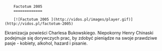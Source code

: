 
        Factotum 2005 
        =============
        
        [![Factotum 2005 ](http://vidos.pl/images/player.gif)](http://vidos.pl/factotum-2005)
        
        
 Ekranizacja powieści Charlesa Bukowskiego. Niepokorny Henry Chinaski podejmuje się dorywczych prac, by zdobyć pieniądze na swoje prawdziwe pasje - kobiety, alkohol, hazard i pisanie.
    
